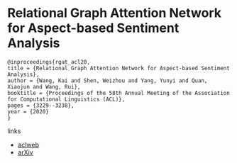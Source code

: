 # Relational Graph Attention Network for Aspect-based Sentiment Analysis

```
@inproceedings{rgat_acl20,
title = {Relational Graph Attention Network for Aspect-based Sentiment Analysis},
author = {Wang, Kai and Shen, Weizhou and Yang, Yunyi and Quan, Xiaojun and Wang, Rui},
booktitle = {Proceedings of the 58th Annual Meeting of the Association for Computational Linguistics (ACL)},
pages = {3229--3238},
year = {2020}
}
```

links
- [aclweb](https://www.aclweb.org/anthology/2020.acl-main.295/)
- [arXiv](https://arxiv.org/abs/2004.12362)
